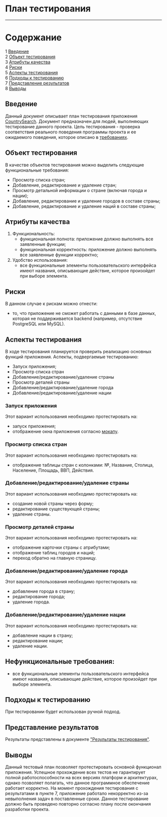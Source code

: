 # План тестирования

---

# Содержание
1 [Введение](#introduction)  
2 [Объект тестирования](#items)  
3 [Атрибуты качества](#quality)  
4 [Риски](#risk)  
5 [Аспекты тестирования](#features)  
6 [Подходы к тестированию](#approach)  
7 [Представление результатов](#pass)  
8 [Выводы](#conclusion)

<a name="introduction"/>

## Введение

Данный документ описывает план тестирования приложения [CountrySearch](https://github.com/snrteftelya/CountrySearchLab). Документ предназначен для людей, выполняющих тестирование данного проекта. Цель тестирования - проверка соответствия реального поведения программы проекта и ее ожидаемого поведения, которое описано в [требованиях](https://github.com/snrteftelya/CountrySearchLab/blob/main/Requirements/SRS.md).

<a name="items"/>

## Объект тестирования

В качестве объектов тестирования можно выделить следующие функциональные требования:

* Просмотр списка стран;
* Добавление, редактирование и удаление стран;
* Просмотр детальной информации о стране (включая города и нации);
* Добавление, редактирование и удаление городов в составе страны;
* Добавление, редактирование и удаление наций в составе страны;

<a name="quality"/>

## Атрибуты качества

1. Функциональность:
    - функциональная полнота: приложение должно выполнять все заявленные функции;
    - функциональная корректность: приложение должно выполнять все заявленные функции корректно;
2. Удобство использования:
    - все функциональные элементы пользовательского интерфейса имеют названия, описывающие действие, которое произойдет при выборе элемента.

<a name="risk"/>

## Риски

В данном случае к рискам можно отнести:
* то, что приложение не сможет работать с данными в базе данных, которая не поддерживается backend (например, отсутствие PostgreSQL или MySQL).

<a name="features"/>

## Аспекты тестирования

В ходе тестирования планируется проверить реализацию основных функций приложения. Аспекты, подвергаемые тестированию:
* Запуск приложения;
* Просмотр списка стран
* Добавление/редактирование/удаление страны
* Просмотр деталей страны
* Добавление/редактирование/удаление города
* Добавление/редактирование/удаление нации

### Запуск приложения
Этот вариант использования необходимо протестировать на:
* запуск приложения;
* отображение окна приложения согласно [мокапу](Mockups/main_page.png).

### Просмотр списка стран
Этот вариант использования необходимо протестировать на:
* отображение таблицы стран с колонками: №, Название, Столица, Население, Площадь, ВВП, Действия.

### Добавление/редактирование/удаление страны
Этот вариант использования необходимо протестировать на:
* создание новой страны через форму;
* редактирование существующей страны;
* удаление страны.

### Просмотр деталей страны
Этот вариант использования необходимо протестировать на:
* отображение карточки страны с атрибутами;
* отображение таблиц городов и наций;
* переход обратно на главную страницу.

### Добавление/редактирование/удаление города
Этот вариант использования необходимо протестировать на:
* добавление города в страну;
* редактирование города;
* удаление города.

### Добавление/редактирование/удаление нации
Этот вариант использования необходимо протестировать на:
* добавление нации в страну;
* редактирование нации;
* удаление нации.

## Нефункциональные требования:
* все функциональные элементы пользовательского интерфейса имеют названия, описывающие действие, которое произойдет при выборе элемента.

<a name="approach"/>

## Подходы к тестированию

При тестировании будет использован ручной подход.

<a name="pass"/>

## Представление результатов

Результаты представлены в документе ["Результаты тестирования"](Test%20results.md).

<a name="conclusion"/>

## Выводы

Данный тестовый план позволяет протестировать основной функционал приложения. Успешное прохождение всех тестов не гарантирует полной работоспособности на всех версиях платформ и архитектурах, однако позволяет полагать, что данное программное обеспечение работает корректно. На момент прохождения тестирования с результатами в пункте 7, приложение работало некорректно из-за невыполнения задач в поставленные сроки. Данное тестирование должно быть проведено повторно согласно плану после окончания разработки проекта.
